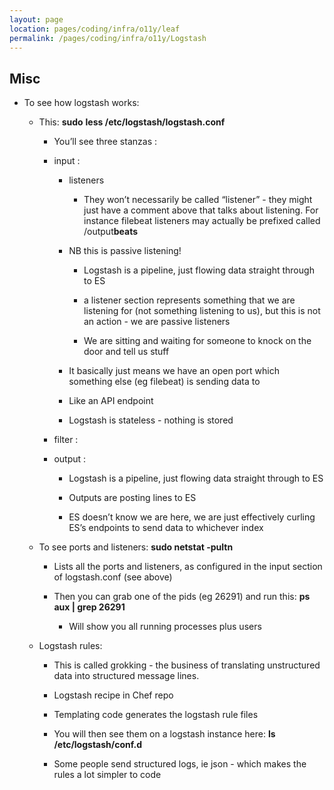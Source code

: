 ```yaml
---
layout: page
location: pages/coding/infra/o11y/leaf
permalink: /pages/coding/infra/o11y/Logstash
---
```

## Misc

  - To see how logstash works:
    
      - This: **sudo** **less /etc/logstash/logstash.conf**
        
          - You’ll see three stanzas :
        
          - input :
            
              - listeners
                
                  - They won’t necessarily be called “listener” - they
                    might just have a comment above that talks about
                    listening. For instance filebeat listeners may
                    actually be prefixed called /output**beats**
            
              - NB this is passive listening\!
                
                  - Logstash is a pipeline, just flowing data straight
                    through to ES
                
                  - a listener section represents something that we are
                    listening for (not something listening to us), but
                    this is not an action - we are passive listeners
                
                  - We are sitting and waiting for someone to knock on
                    the door and tell us stuff
            
              - It basically just means we have an open port which
                something else (eg filebeat) is sending data to
            
              - Like an API endpoint
            
              - Logstash is stateless - nothing is stored
        
          - filter :
        
          - output :
            
              - Logstash is a pipeline, just flowing data straight
                through to ES
            
              - Outputs are posting lines to ES
            
              - ES doesn’t know we are here, we are just effectively
                curling ES’s endpoints to send data to whichever index
    
      - To see ports and listeners: **sudo netstat -pultn**
        
          - Lists all the ports and listeners, as configured in the
            input section of logstash.conf (see above)
        
          - Then you can grab one of the pids (eg 26291) and run this:
            **ps aux | grep 26291**
            
              - Will show you all running processes plus users
    
      - Logstash rules:
        
          - This is called grokking - the business of translating
            unstructured data into structured message lines.
        
          - Logstash recipe in Chef repo
        
          - Templating code generates the logstash rule files
        
          - You will then see them on a logstash instance here: **ls
            /etc/logstash/conf.d**
        
          - Some people send structured logs, ie json - which makes the
            rules a lot simpler to code
